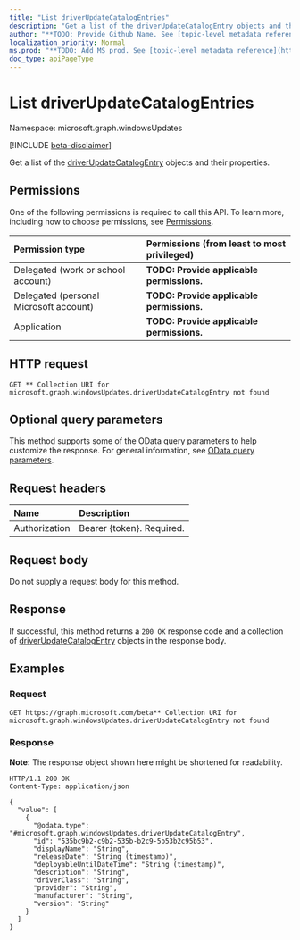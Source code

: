 ```yaml
---
title: "List driverUpdateCatalogEntries"
description: "Get a list of the driverUpdateCatalogEntry objects and their properties."
author: "**TODO: Provide Github Name. See [topic-level metadata reference](https://msgo.azurewebsites.net/add/document/guidelines/metadata.html#topic-level-metadata)**"
localization_priority: Normal
ms.prod: "**TODO: Add MS prod. See [topic-level metadata reference](https://msgo.azurewebsites.net/add/document/guidelines/metadata.html#topic-level-metadata)**"
doc_type: apiPageType
---
```


# List driverUpdateCatalogEntries
Namespace: microsoft.graph.windowsUpdates

[!INCLUDE [beta-disclaimer](../../includes/beta-disclaimer.md)]

Get a list of the [driverUpdateCatalogEntry](../resources/driverupdatecatalogentry.md) objects and their properties.

## Permissions
One of the following permissions is required to call this API. To learn more, including how to choose permissions, see [Permissions](/graph/permissions-reference).

|Permission type|Permissions (from least to most privileged)|
|:---|:---|
|Delegated (work or school account)|**TODO: Provide applicable permissions.**|
|Delegated (personal Microsoft account)|**TODO: Provide applicable permissions.**|
|Application|**TODO: Provide applicable permissions.**|

## HTTP request

<!-- {
  "blockType": "ignored"
}
-->
``` http
GET ** Collection URI for microsoft.graph.windowsUpdates.driverUpdateCatalogEntry not found
```

## Optional query parameters
This method supports some of the OData query parameters to help customize the response. For general information, see [OData query parameters](/graph/query-parameters).

## Request headers
|Name|Description|
|:---|:---|
|Authorization|Bearer {token}. Required.|

## Request body
Do not supply a request body for this method.

## Response

If successful, this method returns a `200 OK` response code and a collection of [driverUpdateCatalogEntry](../resources/driverupdatecatalogentry.md) objects in the response body.

## Examples

### Request
<!-- {
  "blockType": "request",
  "name": "list_driverupdatecatalogentry"
}
-->
``` http
GET https://graph.microsoft.com/beta** Collection URI for microsoft.graph.windowsUpdates.driverUpdateCatalogEntry not found
```


### Response
**Note:** The response object shown here might be shortened for readability.
<!-- {
  "blockType": "response",
  "truncated": true,
  "@odata.type": "Collection(microsoft.graph.windowsUpdates.driverUpdateCatalogEntry)"
}
-->
``` http
HTTP/1.1 200 OK
Content-Type: application/json

{
  "value": [
    {
      "@odata.type": "#microsoft.graph.windowsUpdates.driverUpdateCatalogEntry",
      "id": "535bc9b2-c9b2-535b-b2c9-5b53b2c95b53",
      "displayName": "String",
      "releaseDate": "String (timestamp)",
      "deployableUntilDateTime": "String (timestamp)",
      "description": "String",
      "driverClass": "String",
      "provider": "String",
      "manufacturer": "String",
      "version": "String"
    }
  ]
}
```

